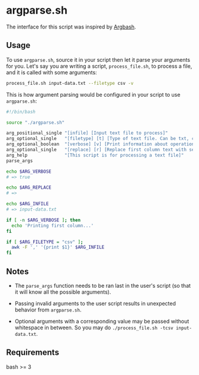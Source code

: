 # argparse.sh

The interface for this script was inspired by [Argbash](https://argbash.io/).

## Usage

To use `argparse.sh`, source it in your script then let it parse your arguments for you.
Let's say you are writing a script, `process_file.sh`, to process a file, and it is called
with some arguments:

```bash
process_file.sh input-data.txt --filetype csv -v
```

This is how argument parsing would be configured in your script to use `argparse.sh`:

```bash
#!/bin/bash

source "./argparse.sh"

arg_positional_single "[infile] [Input text file to process]"
arg_optional_single   "[filetype] [t] [Type of text file. Can be txt, csv or tsv]"
arg_optional_boolean  "[verbose] [v] [Print information about operations being performed]"
arg_optional_single   "[replace] [r] [Replace first column text with second column text]"
arg_help              "[This script is for processing a text file]"
parse_args

echo $ARG_VERBOSE
# => true

echo $ARG_REPLACE
# =>

echo $ARG_INFILE
# => input-data.txt

if [ -n $ARG_VERBOSE ]; then
  echo 'Printing first column...'
fi

if [ $ARG_FILETYPE = "csv" ];
  awk -F ',' '{print $1}' $ARG_INFILE
fi
```

## Notes

* The `parse_args` function needs to be ran last in the user's script (so that it will know all the
  possible arguments).

* Passing invalid arguments to the user script results in unexpected behavior from `argparse.sh`.

* Optional arguments with a corresponding value may be passed without whitespace in between. So you
  may do `./process_file.sh -tcsv input-data.txt`.

## Requirements

bash >= 3
